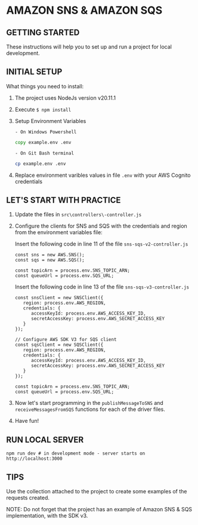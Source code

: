 # AMAZON SNS & AMAZON SQS

## GETTING STARTED
These instructions will help you to set up and run a project for local development.

## INITIAL SETUP
What things you need to install:

1. The project uses NodeJs version v20.11.1
2. Execute
   `$ npm install`

3. Setup Environment Variables

   `- On Windows Powershell`
   ```cmd
   copy example.env .env
   ```
   `- On Git Bash terminal`
   ```bash
   cp example.env .env
   ```

4. Replace environment varibles values in file `.env` with your AWS Cognito credentials

## LET'S START WITH PRACTICE

1. Update the files in `src\controllers\-controller.js`

2. Configure the clients for SNS and SQS with the credentials and region from the environment variables file:

    Insert the following code in line 11 of the file `sns-sqs-v2-controller.js`
    ```
    const sns = new AWS.SNS();
    const sqs = new AWS.SQS();

    const topicArn = process.env.SNS_TOPIC_ARN;
    const queueUrl = process.env.SQS_URL;
    ```

    Insert the following code in line 13 of the file `sns-sqs-v3-controller.js`
    ```
    const snsClient = new SNSClient({
       region: process.env.AWS_REGION,
       credentials: {
          accessKeyId: process.env.AWS_ACCESS_KEY_ID,
          secretAccessKey: process.env.AWS_SECRET_ACCESS_KEY
       }
    });
    
    // Configure AWS SDK V3 for SQS client
    const sqsClient = new SQSClient({
       region: process.env.AWS_REGION,
       credentials: {
          accessKeyId: process.env.AWS_ACCESS_KEY_ID,
          secretAccessKey: process.env.AWS_SECRET_ACCESS_KEY
       }
    });
    
    const topicArn = process.env.SNS_TOPIC_ARN;
    const queueUrl = process.env.SQS_URL;
    ```
    
3. Now let's start programming in the `publishMessageToSNS` and `receiveMessagesFromSQS` functions for each of the driver files.

4. Have fun!

## RUN LOCAL SERVER
```
npm run dev # in development mode - server starts on http://localhost:3000
```

## TIPS
Use the collection attached to the project to create some examples of the requests created.

NOTE: Do not forget that the project has an example of Amazon SNS & SQS implementation, with the SDK v3.
